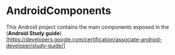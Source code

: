 # AndroidComponents

This Android project contains the main components exposed in the (**Android Study guide**)[https://developers.google.com/certification/associate-android-developer/study-guide/]  
